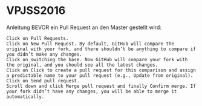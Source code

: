 # VPJSS2016

Anleitung BEVOR ein Pull Request an den Master gestellt wird:

    Click on Pull Requests.
    Click on New Pull Request. By default, GitHub will compare the original with your fork, and there shouldn’t be anything to compare if you didn’t make any changes.
    Click on switching the base. Now GitHub will compare your fork with the original, and you should see all the latest changes.
    Click on Click to create a pull request for this comparison and assign a predictable name to your pull request (e.g., Update from original).
    Click on Send pull request.
    Scroll down and click Merge pull request and finally Confirm merge. If your fork didn’t have any changes, you will be able to merge it automatically.
